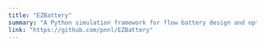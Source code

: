 ```yaml
---
title: "EZBattery"
summary: "A Python simulation framework for flow battery design and optimization."
link: "https://github.com/pnnl/EZBattery"
---
```

